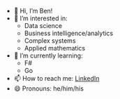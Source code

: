 - 👋 Hi, I’m Ben!
- 👀 I’m interested in:
  - Data science
  - Business intelligence/analytics
  - Complex systems
  - Applied mathematics
- 🌱 I’m currently learning:
  - F#
  - Go
- 📫 How to reach me: [LinkedIn](https://www.linkedin.com/in/benjamin-n-58a542280/)
- 😄 Pronouns: he/him/his

<!---
- 💞️ I’m looking to collaborate on ...

BenJNicholson/BenJNicholson is a ✨ special ✨ repository because its `README.md` (this file) appears on your GitHub profile.
You can click the Preview link to take a look at your changes.
--->

